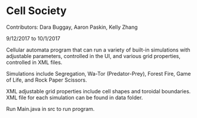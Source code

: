 # Cell Society

Contributors: Dara Buggay, Aaron Paskin, Kelly Zhang

9/12/2017 to 10/1/2017

Cellular automata program that can run a variety of built-in simulations with adjustable parameters, controlled in the UI, and various grid properties, controlled in XML files.

Simulations include Segregation, Wa-Tor (Predator-Prey), Forest Fire, Game of Life, and Rock Paper Scissors.

XML adjustable grid properties include cell shapes and toroidal boundaries. XML file for each simulation can be found in data folder.

Run Main.java in src to run program.

